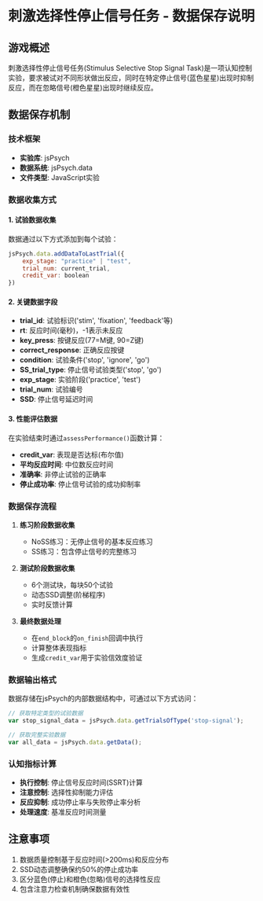 # 刺激选择性停止信号任务 - 数据保存说明

## 游戏概述
刺激选择性停止信号任务(Stimulus Selective Stop Signal Task)是一项认知控制实验，要求被试对不同形状做出反应，同时在特定停止信号(蓝色星星)出现时抑制反应，而在忽略信号(橙色星星)出现时继续反应。

## 数据保存机制

### 技术框架
- **实验库**: jsPsych
- **数据系统**: jsPsych.data
- **文件类型**: JavaScript实验

### 数据收集方式

#### 1. 试验数据收集
数据通过以下方式添加到每个试验：
```javascript
jsPsych.data.addDataToLastTrial({
    exp_stage: "practice" | "test",
    trial_num: current_trial,
    credit_var: boolean
})
```

#### 2. 关键数据字段
- **trial_id**: 试验标识('stim', 'fixation', 'feedback'等)
- **rt**: 反应时间(毫秒)，-1表示未反应
- **key_press**: 按键反应(77=M键, 90=Z键)
- **correct_response**: 正确反应按键
- **condition**: 试验条件('stop', 'ignore', 'go')
- **SS_trial_type**: 停止信号试验类型('stop', 'go')
- **exp_stage**: 实验阶段('practice', 'test')
- **trial_num**: 试验编号
- **SSD**: 停止信号延迟时间

#### 3. 性能评估数据
在实验结束时通过`assessPerformance()`函数计算：
- **credit_var**: 表现是否达标(布尔值)
- **平均反应时间**: 中位数反应时间
- **准确率**: 非停止试验的正确率
- **停止成功率**: 停止信号试验的成功抑制率

### 数据保存流程

1. **练习阶段数据收集**
   - NoSS练习：无停止信号的基本反应练习
   - SS练习：包含停止信号的完整练习

2. **测试阶段数据收集**
   - 6个测试块，每块50个试验
   - 动态SSD调整(阶梯程序)
   - 实时反馈计算

3. **最终数据处理**
   - 在`end_block`的`on_finish`回调中执行
   - 计算整体表现指标
   - 生成`credit_var`用于实验信效度验证

### 数据输出格式
数据存储在jsPsych的内部数据结构中，可通过以下方式访问：
```javascript
// 获取特定类型的试验数据
var stop_signal_data = jsPsych.data.getTrialsOfType('stop-signal');

// 获取完整实验数据
var all_data = jsPsych.data.getData();
```

### 认知指标计算
- **执行控制**: 停止信号反应时间(SSRT)计算
- **注意控制**: 选择性抑制能力评估
- **反应抑制**: 成功停止率与失败停止率分析
- **处理速度**: 基准反应时间测量

## 注意事项
1. 数据质量控制基于反应时间(>200ms)和反应分布
2. SSD动态调整确保约50%的停止成功率
3. 区分蓝色(停止)和橙色(忽略)信号的选择性反应
4. 包含注意力检查机制确保数据有效性